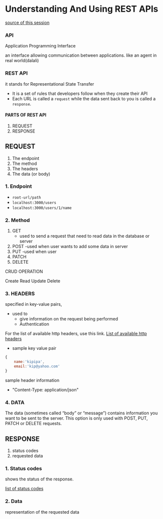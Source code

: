 # Understanding And Using REST APIs
[source of this session](https://www.smashingmagazine.com/2018/01/understanding-using-rest-api/)

### API 
Application Programming Interface

an interface allowing communication between applications. like an agent in real world(dalali)



### REST API
it stands for Representational State Transfer
 -  It is a set of rules that developers follow when they create their API
 - Each URL is called a `request` while the data sent back to you is called a `response`.


#### PARTS OF REST API
1. REQUEST
2. RESPONSE


## REQUEST
1.  The endpoint
2.  The method
3.  The headers
4.  The data (or body)

### 1. Endpoint
- `root-url/path`
- `localhost:3000/users`
- `localhost:3000/users/1/name`


### 2. Method
1. GET
   - used to send a request that need to read data in the database or server
2. POST
    -used when user wants to add some data in server
3. PUT
    -used when user 
4. PATCH
5. DELETE


CRUD OPERATION

Create
Read
Update
Delete



### 3. HEADERS
specified in key-value pairs, 
- used to 
    - give information on the request being performed
    - Authentication

For the list of available http headers, use this link.
[List of available http headers](https://developer.mozilla.org/en-US/docs/Web/HTTP/Headers)

- sample key value pair
```javascript
{
    name:'kipipa',
    email:'kip@yahoo.com'
}
```

sample header information
- "Content-Type: application/json"


### 4. DATA
The data (sometimes called “body” or “message”) contains information you want to be sent to the server. This option is only used with POST, PUT, PATCH or DELETE requests.



## RESPONSE

1. status codes
2. requested data



### 1. Status codes
shows the status of the response.

[list of status codes](https://developer.mozilla.org/en-US/docs/Web/HTTP/Status)

### 2. Data
representation of the requested data